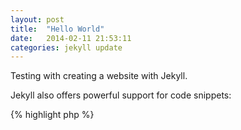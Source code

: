 ```yaml
---
layout: post
title:  "Hello World"
date:   2014-02-11 21:53:11
categories: jekyll update
---
```


Testing with creating a website with Jekyll.

Jekyll also offers powerful support for code snippets:

{% highlight php %}
<?php
echo hello world

foreach (array('hello', ' ', 'world') as $var) {
    echo $var;
}
{% endhighlight %}

[jekyll-gh]: https://github.com/mojombo/jekyll
[jekyll]:    http://jekyllrb.com
